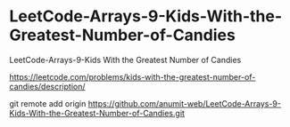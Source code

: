 # LeetCode-Arrays-9-Kids-With-the-Greatest-Number-of-Candies
LeetCode-Arrays-9-Kids With the Greatest Number of Candies

https://leetcode.com/problems/kids-with-the-greatest-number-of-candies/description/

git remote add origin https://github.com/anumit-web/LeetCode-Arrays-9-Kids-With-the-Greatest-Number-of-Candies.git
